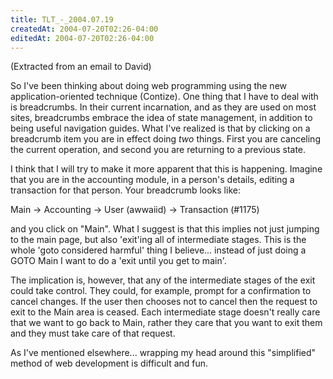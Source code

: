 ```yaml
---
title: TLT_-_2004.07.19
createdAt: 2004-07-20T02:26-04:00
editedAt: 2004-07-20T02:26-04:00
---
```


(Extracted from an email to David)

So I've been thinking about doing web programming using the new
application-oriented technique (Contize). One thing that I have to deal
with is breadcrumbs. In their current incarnation, and as they are used
on most sites, breadcrumbs embrace the idea of state management, in
addition to being useful navigation guides. What I've realized is that
by clicking on a breadcrumb item you are in effect doing _two_ things.
First you are canceling the current operation, and second you are
returning to a previous state.

I think that I will try to make it more apparent that this is happening.
Imagine that you are in the accounting module, in a person's details,
editing a transaction for that person. Your breadcrumb looks like:

  Main -> Accounting -> User (awwaiid) -> Transaction (#1175)

and you click on "Main". What I suggest is that this implies not just
jumping to the main page, but also 'exit'ing all of intermediate stages.
This is the whole 'goto considered harmful' thing I believe... instead
of just doing a GOTO Main I want to do a 'exit until you get to main'.

The implication is, however, that any of the intermediate stages of the
exit could take control. They could, for example, prompt for a
confirmation to cancel changes. If the user then chooses not to cancel
then the request to exit to the Main area is ceased. Each intermediate
stage doesn't really care that we want to go back to Main, rather they
care that you want to exit them and they must take care of that request.

As I've mentioned elsewhere... wrapping my head around this "simplified" method of web development is difficult and fun.

